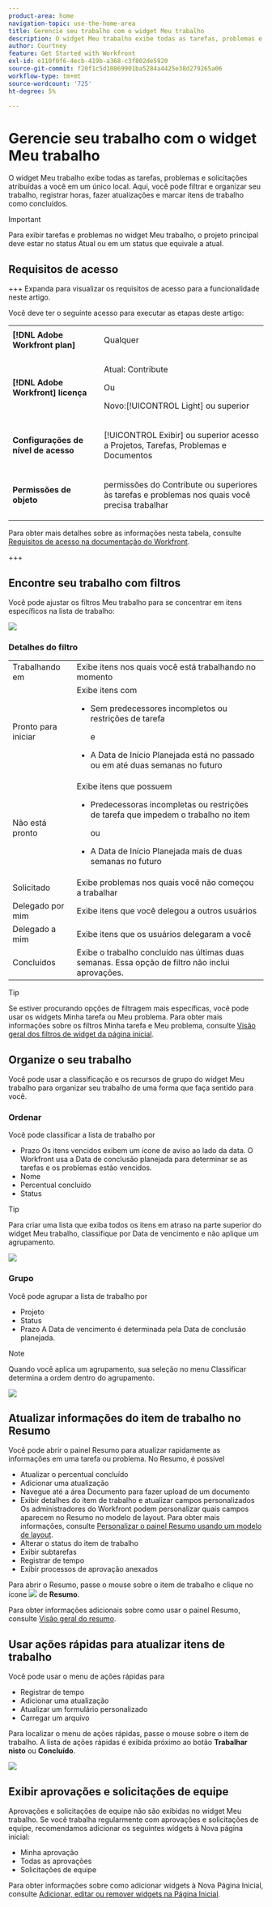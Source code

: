 ```yaml
---
product-area: home
navigation-topic: use-the-home-area
title: Gerencie seu trabalho com o widget Meu trabalho
description: O widget Meu trabalho exibe todas as tarefas, problemas e solicitações atribuídas a você em um único local. Aqui, você pode filtrar e organizar seu trabalho, registrar horas, fazer atualizações e marcar itens de trabalho como concluídos.
author: Courtney
feature: Get Started with Workfront
exl-id: e110f0f6-4ecb-419b-a368-c3f802de5920
source-git-commit: f20f1c5d10869901ba5284a4425e38d279265a06
workflow-type: tm+mt
source-wordcount: '725'
ht-degree: 5%

---
```


# Gerencie seu trabalho com o widget Meu trabalho

O widget Meu trabalho exibe todas as tarefas, problemas e solicitações atribuídas a você em um único local. Aqui, você pode filtrar e organizar seu trabalho, registrar horas, fazer atualizações e marcar itens de trabalho como concluídos.

>[!IMPORTANT]
>
>Para exibir tarefas e problemas no widget Meu trabalho, o projeto principal deve estar no status Atual ou em um status que equivale a atual.

## Requisitos de acesso

+++ Expanda para visualizar os requisitos de acesso para a funcionalidade neste artigo.

Você deve ter o seguinte acesso para executar as etapas deste artigo:

<table style="table-layout:auto"> 
 <col> 
 </col> 
 <col> 
 </col> 
 <tbody> 
  <tr> 
   <td role="rowheader"><strong>[!DNL Adobe Workfront plan]</strong></td> 
   <td> <p>Qualquer</p> </td> 
  </tr> 
  <tr> 
   <td role="rowheader"><strong>[!DNL Adobe Workfront] licença</strong></td> 
   <td> <p>Atual: Contribute</p>
   <p>Ou</p> 
   <p>Novo:[!UICONTROL Light] ou superior<p> 
  </td> 
  </tr> </ul>
  <tr> 
   <td role="rowheader"><strong>Configurações de nível de acesso</strong></td> 
   <td> <p>[!UICONTROL Exibir] ou superior acesso a Projetos, Tarefas, Problemas e Documentos</p> </td> 
  </tr>  
  <tr> 
   <td role="rowheader"><strong>Permissões de objeto</strong></td> 
   <td> <p>permissões do Contribute ou superiores às tarefas e problemas nos quais você precisa trabalhar</p>  </td> 
  </tr> 
 </tbody> 
</table>

Para obter mais detalhes sobre as informações nesta tabela, consulte [Requisitos de acesso na documentação do Workfront](/help/quicksilver/administration-and-setup/add-users/access-levels-and-object-permissions/access-level-requirements-in-documentation.md).

+++

## Encontre seu trabalho com filtros

Você pode ajustar os filtros Meu trabalho para se concentrar em itens específicos na lista de trabalho:

![](assets/filter-my-work-widget.png)

### Detalhes do filtro

<table>
  <tbody>
    <tr>
      <td>Trabalhando em</td>
      <td>Exibe itens nos quais você está trabalhando no momento</td>
    </tr>
    <tr>
      <td>Pronto para iniciar</td>
      <td>Exibe itens com 
      <ul>
      <li>Sem predecessores incompletos ou restrições de tarefa</li>
      <p>e</p>
      <li>A Data de Início Planejada está no passado ou em até duas semanas no futuro</li>
      </ul>
      </td>
    </tr>
    <tr>
      <td>Não está pronto</td>
      <td>Exibe itens que possuem
       <ul>
      <li>Predecessoras incompletas ou restrições de tarefa que impedem o trabalho no item</li>
      <p>ou</p>
      <li>A Data de Início Planejada mais de duas semanas no futuro</li>
      </ul>
       </td>
    </tr>
    <tr>
      <td>Solicitado</td>
      <td>Exibe problemas nos quais você não começou a trabalhar</td>
    </tr>
    <tr>
      <td>Delegado por mim</td>
      <td>Exibe itens que você delegou a outros usuários</td>
    </tr>
    <tr>
      <td>Delegado a mim</td>
      <td>Exibe itens que os usuários delegaram a você</td>
    </tr>
    <tr>
      <td>Concluídos</td>
      <td>Exibe o trabalho concluído nas últimas duas semanas. Essa opção de filtro não inclui aprovações.</td>
    </tr>
  </tbody>
</table>

>[!TIP]
>
>Se estiver procurando opções de filtragem mais específicas, você pode usar os widgets Minha tarefa ou Meu problema. Para obter mais informações sobre os filtros Minha tarefa e Meu problema, consulte [Visão geral dos filtros de widget da página inicial](/help/quicksilver/workfront-basics/using-home/using-the-home-area/widget-filter-overview-home.md).

## Organize o seu trabalho

Você pode usar a classificação e os recursos de grupo do widget Meu trabalho para organizar seu trabalho de uma forma que faça sentido para você.

### Ordenar

Você pode classificar a lista de trabalho por

* Prazo
Os itens vencidos exibem um ícone de aviso ao lado da data. O Workfront usa a Data de conclusão planejada para determinar se as tarefas e os problemas estão vencidos.
* Nome
* Percentual concluído
* Status

>[!TIP]
>
>Para criar uma lista que exiba todos os itens em atraso na parte superior do widget Meu trabalho, classifique por Data de vencimento e não aplique um agrupamento.


![](assets/sort-my-work-widget.png)

### Grupo

Você pode agrupar a lista de trabalho por

* Projeto
* Status
* Prazo
A Data de vencimento é determinada pela Data de conclusão planejada.

>[!NOTE]
>
>Quando você aplica um agrupamento, sua seleção no menu Classificar determina a ordem dentro do agrupamento.


![](assets/group-my-work-widget.png)

## Atualizar informações do item de trabalho no Resumo

Você pode abrir o painel Resumo para atualizar rapidamente as informações em uma tarefa ou problema. No Resumo, é possível

* Atualizar o percentual concluído
* Adicionar uma atualização
* Navegue até a área Documento para fazer upload de um documento
* Exibir detalhes do item de trabalho e atualizar campos personalizados
Os administradores do Workfront podem personalizar quais campos aparecem no Resumo no modelo de layout. Para obter mais informações, consulte [Personalizar o painel Resumo usando um modelo de layout](/help/quicksilver/administration-and-setup/customize-workfront/use-layout-templates/customize-home-summary-layout-template.md).
* Alterar o status do item de trabalho
* Exibir subtarefas
* Registrar de tempo
* Exibir processos de aprovação anexados

Para abrir o Resumo, passe o mouse sobre o item de trabalho e clique no ícone ![](assets/open-summary-new-home.png) de **Resumo**.

Para obter informações adicionais sobre como usar o painel Resumo, consulte [Visão geral do resumo](/help/quicksilver/workfront-basics/the-new-workfront-experience/summary-overview.md).

## Usar ações rápidas para atualizar itens de trabalho

Você pode usar o menu de ações rápidas para

* Registrar de tempo
* Adicionar uma atualização
* Atualizar um formulário personalizado
* Carregar um arquivo

Para localizar o menu de ações rápidas, passe o mouse sobre o item de trabalho. A lista de ações rápidas é exibida próximo ao botão **Trabalhar nisto** ou **Concluído**.

![](assets/quick-actions-new-home.png)


## Exibir aprovações e solicitações de equipe

Aprovações e solicitações de equipe não são exibidas no widget Meu trabalho. Se você trabalha regularmente com aprovações e solicitações de equipe, recomendamos adicionar os seguintes widgets à Nova página inicial:

* Minha aprovação
* Todas as aprovações
* Solicitações de equipe

Para obter informações sobre como adicionar widgets à Nova Página Inicial, consulte [Adicionar, editar ou remover widgets na Página Inicial](/help/quicksilver/workfront-basics/using-home/using-the-home-area/add-edit-remove-widgets-in-new-home.md).
